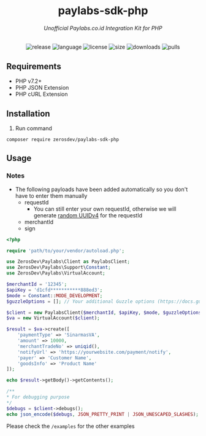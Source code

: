<h1 align="center">paylabs-sdk-php</h1>
<h6 align="center">Unofficial Paylabs.co.id Integration Kit for PHP</h6>

<p align="center">
  <img src="https://img.shields.io/github/v/release/zerosdev/paylabs-sdk-php?include_prereleases" alt="release"/>
  <img src="https://img.shields.io/github/languages/top/zerosdev/paylabs-sdk-php" alt="language"/>
  <img src="https://img.shields.io/github/license/zerosdev/paylabs-sdk-php" alt="license"/>
  <img src="https://img.shields.io/github/languages/code-size/zerosdev/paylabs-sdk-php" alt="size"/>
  <img src="https://img.shields.io/github/downloads/zerosdev/paylabs-sdk-php/total" alt="downloads"/>
  <img src="https://img.shields.io/badge/PRs-welcome-brightgreen.svg" alt="pulls"/>
</p>

## Requirements
- PHP v7.2+
- PHP JSON Extension
- PHP cURL Extension

## Installation

1. Run command
```
composer require zerosdev/paylabs-sdk-php
```

## Usage

### Notes
- The following payloads have been added automatically so you don't have to enter them manually
  * requestId
    - You can still enter your own requestId, otherwise we will generate [random UUIDv4](https://github.com/ramsey/uuid) for the requestId
  * merchantId
  * sign

```php
<?php

require 'path/to/your/vendor/autoload.php';

use ZerosDev\Paylabs\Client as PaylabsClient;
use ZerosDev\Paylabs\Support\Constant;
use ZerosDev\Paylabs\VirtualAccount;

$merchantId = '12345';
$apiKey = 'd1cfd***********888ed3';
$mode = Constant::MODE_DEVELOPMENT;
$guzzleOptions = []; // Your additional Guzzle options (https://docs.guzzlephp.org/en/stable/request-options.html)

$client = new PaylabsClient($merchantId, $apiKey, $mode, $guzzleOptions);
$va = new VirtualAccount($client);

$result = $va->create([
    'paymentType' => 'SinarmasVA',
    'amount' => 10000,
    'merchantTradeNo' => uniqid(),
    'notifyUrl' => 'https://yourwebsite.com/payment/notify',
    'payer' => 'Customer Name',
    'goodsInfo' => 'Product Name'
]);

echo $result->getBody()->getContents();

/**
* For debugging purpose
*/
$debugs = $client->debugs();
echo json_encode($debugs, JSON_PRETTY_PRINT | JSON_UNESCAPED_SLASHES);
```

Please check the `/examples` for the other examples
